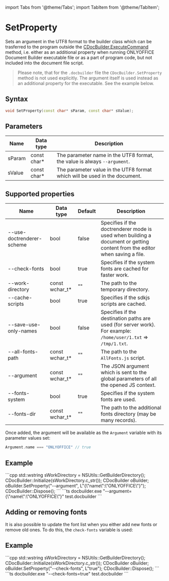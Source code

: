 import Tabs from '@theme/Tabs';
import TabItem from '@theme/TabItem';

# SetProperty

Sets an argument in the UTF8 format to the builder class which can be trasferred to the program outside the [CDocBuilder.ExecuteCommand](./ExecuteCommand.md) method, i.e. either as an additional property when running ONLYOFFICE Document Builder executable file or as a part of program code, but not included into the document file script.

> Please note, that for the `.docbuilder` file the `CDocBuilder.SetProperty` method is not used explicitly. The argument itself is used instead as an additional property for the executable. See the example below.

## Syntax

```cpp
void SetProperty(const char* sParam, const char* sValue);
```

## Parameters

| **Name** | **Data type** | **Description**                                                            |
| -------- | ------------- | -------------------------------------------------------------------------- |
| sParam   | const char*   | The parameter name in the UTF8 format, the value is always `--argument`.   |
| sValue   | const char*   | The parameter value in the UTF8 format which will be used in the document. |

## Supported properties

| **Name**                  | **Data type**  | **Default** | **Description**                                                                                                            |
| ------------------------- | -------------- | ----------- | -------------------------------------------------------------------------------------------------------------------------- |
| --use-doctrenderer-scheme | bool           | false       | Specifies if the doctrenderer mode is used when building a document or getting content from the editor when saving a file. |
| --check-fonts             | bool           | true        | Specifies if the system fonts are cached for faster work.                                                                  |
| --work-directory          | const wchar_t* | ""          | The path to the temporary directory.                                                                                       |
| --cache-scripts           | bool           | true        | Specifies if the sdkjs scripts are cached.                                                                                 |  | --use-doctrenderer-scheme | bool | false | Specifies if the doctrenderer mode is used when building a document or getting content from the editor when saving a file. |
| --save-use-only-names     | bool           | false       | Specifies if the destination paths are used (for server work). For example: `/home/user/1.txt` => `/tmp/1.txt`.            |  | --use-doctrenderer-scheme | bool | false | Specifies if the doctrenderer mode is used when building a document or getting content from the editor when saving a file. |
| --all-fonts-path          | const wchar_t* | ""          | The path to the `AllFonts.js` script.                                                                                      |  | --use-doctrenderer-scheme | bool | false | Specifies if the doctrenderer mode is used when building a document or getting content from the editor when saving a file. |
| --argument                | const wchar_t* | ""          | The JSON argument which is sent to the global parameters of all the opened JS context.                                     |  | --use-doctrenderer-scheme | bool | false | Specifies if the doctrenderer mode is used when building a document or getting content from the editor when saving a file. |
| --fonts-system            | bool           | true        | Specifies if the system fonts are used.                                                                                    |  | --use-doctrenderer-scheme | bool | false | Specifies if the doctrenderer mode is used when building a document or getting content from the editor when saving a file. |
| --fonts-dir               | const wchar_t* | ""          | The path to the additional fonts directory (may be many records).                                                          |  | --use-doctrenderer-scheme | bool | false | Specifies if the doctrenderer mode is used when building a document or getting content from the editor when saving a file. |

Once added, the argument will be available as the `Argument` variable with its parameter values set:

```cpp
Argument.name === "ONLYOFFICE" // true
```

## Example

<Tabs>
    <TabItem value="cpp" label="C++">
        ```cpp
        std::wstring sWorkDirectory = NSUtils::GetBuilderDirectory();
        CDocBuilder::Initialize(sWorkDirectory.c_str());
        CDocBuilder oBuilder;
        oBuilder.SetProperty("--argument", L"{\"name\":\"ONLYOFFICE\"}");
        CDocBuilder::Dispose();
        ```
    </TabItem>
    <TabItem value="builder" label=".docbuilder">
        ```ts
        docbuilder.exe "--argument={\"name\":\"ONLYOFFICE\"}" test.docbuilder
        ```
    </TabItem>
</Tabs>

## Adding or removing fonts

It is also possible to update the font list when you either add new fonts or remove old ones. To do this, the `check-fonts` variable is used:

## Example

<Tabs>
    <TabItem value="cpp" label="C++">
        ```cpp
        std::wstring sWorkDirectory = NSUtils::GetBuilderDirectory();
        CDocBuilder::Initialize(sWorkDirectory.c_str());
        CDocBuilder oBuilder;
        oBuilder.SetProperty("--check-fonts", L"true");
        CDocBuilder::Dispose();
        ```
    </TabItem>
    <TabItem value="builder" label=".docbuilder">
        ```ts
        docbuilder.exe "--check-fonts=true" test.docbuilder
        ```
    </TabItem>
</Tabs>
